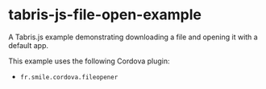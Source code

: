 # tabris-js-file-open-example

A Tabris.js example demonstrating downloading a file and opening it with a default app. 

This example uses the following Cordova plugin:

* `fr.smile.cordova.fileopener`
